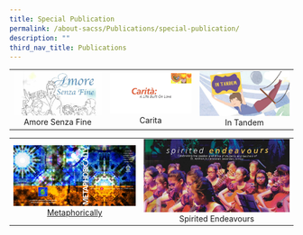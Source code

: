 ```yaml
---
title: Special Publication
permalink: /about-sacss/Publications/special-publication/
description: ""
third_nav_title: Publications
---
```



|   |   |   |
|:---:|:---:|:---:|
| ![](/images/About%20us/00C.jpg) Amore Senza Fine  |![](/images/About%20us/0001.jpg) Carita  | ![](/images/About%20us/SAC140-InTandem-web_page-0001.jpg) In Tandem|


|   |   | 
|:---:|:---:|
|![](/images/About%20us/cover-selected-version-1.png) <a href="/files/About%20us/SAC15_MetaPgs-amd-2.pdf" target="_blank"> Metaphorically</a>   | ![](/images/About%20us/00C-1.jpg) Spirited Endeavours |